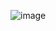 ![image](https://user-images.githubusercontent.com/38771926/227850290-3c32dc52-bd4d-4d75-8118-206c4530089b.png)

<!--
**Daniel-Loaiza/daniel-loaiza** is a ✨ _special_ ✨ repository because its `README.md` (this file) appears on your GitHub profile.
![image](https://user-images.githubusercontent.com/38771926/227850077-21be0030-bfec-442e-a950-3852b9ca92b1.png)
![image](https://user-images.githubusercontent.com/38771926/227847200-27d89a99-6922-4787-a7b4-2cde0aecb036.png)

Here are some ideas to get you started:

- 🔭 I’m currently working on ...
- 🌱 I’m currently learning ...
- 👯 I’m looking to collaborate on ...
- 🤔 I’m looking for help with ...
- 💬 Ask me about ...
- 📫 How to reach me: ...
- 😄 Pronouns: ...
- ⚡ Fun fact: ...
-->
